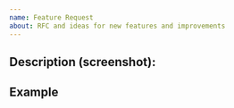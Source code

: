 ```yaml
---
name: Feature Request
about: RFC and ideas for new features and improvements
---
```


<!-- First, thank you for making a request. That takes time and we appreciate that! -->
 
Description (screenshot):
--

Example
--
